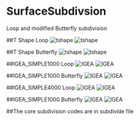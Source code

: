 # SurfaceSubdivsion
Loop and modified Butterfly subdivision

##T Shape Loop
![tshape](https://github.com/Throbbing/SurfaceSubdivsion/blob/master/Result/T_LOOP_1.PNG)
![tshape](https://github.com/Throbbing/SurfaceSubdivsion/blob/master/Result/T_LOOP_3.PNG)

##T Shape Butterfly 
![tshape](https://github.com/Throbbing/SurfaceSubdivsion/blob/master/Result/T_BUTTERFLY_1.PNG)
![tshape](https://github.com/Throbbing/SurfaceSubdivsion/blob/master/Result/T_BUTTERFLY_3.PNG)

##IGEA_SIMPLE1000 Loop
![IGEA](https://github.com/Throbbing/SurfaceSubdivsion/blob/master/Result/IGEA_LOOP_1.PNG)
![IGEA](https://github.com/Throbbing/SurfaceSubdivsion/blob/master/Result/IGEA_LOOP_2.PNG)

##IGEA_SIMPLE1000 Butterfly
![IGEA](https://github.com/Throbbing/SurfaceSubdivsion/blob/master/Result/IGEA_Butterfly_1.PNG)
![IGEA](https://github.com/Throbbing/SurfaceSubdivsion/blob/master/Result/IGEA_Butterfly_2.PNG)

##IGEA_SIMPLE4000 Loop
![IGEA](https://github.com/Throbbing/SurfaceSubdivsion/blob/master/Result/IGEA4000_LOOP_1.PNG)
![IGEA](https://github.com/Throbbing/SurfaceSubdivsion/blob/master/Result/IGEA4000_LOOP_2.PNG)

##IGEA_SIMPLE1000 Butterfly
![IGEA](https://github.com/Throbbing/SurfaceSubdivsion/blob/master/Result/IGEA4000_Butterfly_1.PNG)
![IGEA](https://github.com/Throbbing/SurfaceSubdivsion/blob/master/Result/IGEA4000_Butterfly_2.PNG)



##The core subdivision codes are in subdivide file

